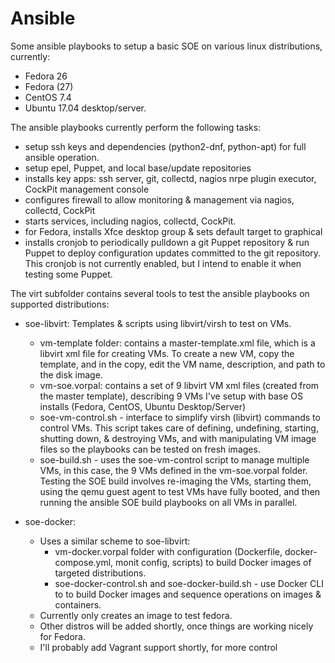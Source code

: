 # Ansible

Some ansible playbooks to setup a basic SOE on various linux distributions, currently: 
 * Fedora 26
 * Fedora (27) 
 * CentOS 7.4 
 * Ubuntu 17.04 desktop/server.


The ansible playbooks currently perform the following tasks:
 * setup ssh keys and dependencies (python2-dnf, python-apt) for full ansible operation.
 * setup epel, Puppet, and local base/update repositories
 * installs key apps: ssh server, git, collectd, nagios nrpe plugin executor, CockPit management console
 * configures firewall to allow monitoring & management via nagios, collectd, CockPit
 * starts services, including nagios, collectd, CockPit.
 * for Fedora, installs Xfce desktop group & sets default target to graphical
 * installs cronjob to periodically pulldown a git Puppet repository & run Puppet to deploy configuration updates committed to the git repository. This cronjob is not currently enabled, but I intend to enable it when testing some Puppet.


The virt subfolder contains several tools to test the ansible playbooks on supported distributions:
 * soe-libvirt: Templates & scripts using libvirt/virsh to test on VMs.
   * vm-template folder: contains a master-template.xml file, which is a libvirt xml file for creating VMs. To create a new VM, copy the template, and in the copy, edit the VM name, description, and path to the disk image.
   * vm-soe.vorpal: contains a set of 9 libvirt VM xml files (created from the master template), describing 9 VMs I've setup with base OS installs (Fedora, CentOS, Ubuntu Desktop/Server)
   * soe-vm-control.sh - interface to simplify virsh (libvirt) commands to control VMs. This script takes care of defining, undefining, starting, shutting down, & destroying VMs, and with manipulating VM image files so the playbooks can be tested on fresh images.
   * soe-build.sh - uses the soe-vm-control script to manage multiple VMs, in this case, the 9 VMs defined in the vm-soe.vorpal folder. Testing the SOE build involves re-imaging the VMs, starting them, using the qemu guest agent to test VMs have fully booted, and then running the ansible SOE build playbooks on all VMs in parallel.

 * soe-docker:
   * Uses a similar scheme to soe-libvirt:
     * vm-docker.vorpal folder with configuration (Dockerfile, docker-compose.yml, monit config, scripts) to build Docker images of targeted distributions.
     * soe-docker-control.sh and soe-docker-build.sh - use Docker CLI to to build Docker images and sequence operations on images & containers.
   * Currently only creates an image to test fedora. 
   * Other distros will be added shortly, once things are working nicely for Fedora.
   * I'll probably add Vagrant support shortly, for more control
